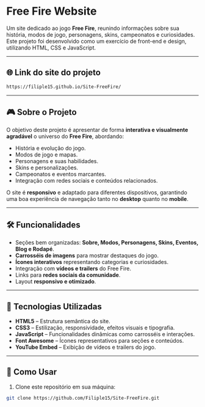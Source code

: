 # Free Fire Website

Um site dedicado ao jogo **Free Fire**, reunindo informações sobre sua história, modos de jogo, personagens, skins, campeonatos e curiosidades. Este projeto foi desenvolvido como um exercício de front-end e design, utilizando HTML, CSS e JavaScript.

---

## 🌐 Link do site do projeto

```bash
https://filiple15.github.io/Site-FreeFire/
```
---

## 🎮 Sobre o Projeto

O objetivo deste projeto é apresentar de forma **interativa e visualmente agradável** o universo do **Free Fire**, abordando:

- História e evolução do jogo.  
- Modos de jogo e mapas.  
- Personagens e suas habilidades.  
- Skins e personalizações.  
- Campeonatos e eventos marcantes.  
- Integração com redes sociais e conteúdos relacionados.  

O site é **responsivo** e adaptado para diferentes dispositivos, garantindo uma boa experiência de navegação tanto no **desktop** quanto no **mobile**.  

---

## 🛠 Funcionalidades

- Seções bem organizadas: **Sobre, Modos, Personagens, Skins, Eventos, Blog e Rodapé**.  
- **Carrosséis de imagens** para mostrar destaques do jogo.  
- **Ícones interativos** representando categorias e curiosidades.  
- Integração com **vídeos e trailers** do Free Fire.  
- Links para **redes sociais da comunidade**.  
- Layout **responsivo e otimizado**.  

---

## 🌟 Tecnologias Utilizadas

- **HTML5** – Estrutura semântica do site.  
- **CSS3** – Estilização, responsividade, efeitos visuais e tipografia.  
- **JavaScript** – Funcionalidades dinâmicas como carrosséis e interações.  
- **Font Awesome** – Ícones representativos para seções e conteúdos.  
- **YouTube Embed** – Exibição de vídeos e trailers do jogo.  

---

## 📌 Como Usar

1. Clone este repositório em sua máquina:  
```bash
git clone https://github.com/Filiple15/Site-FreeFire.git
